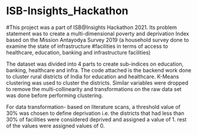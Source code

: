 # ISB-Insights_Hackathon

#This project was a part of ISB@Insights Hackathon 2021. Its problem statement was to create a  multi-dimensional poverty and deprivation Index based on the Mission Antayodya Survey 2019 (a household survey done to examine the state of infrastructure #facilities in terms of access to healthcare, education, banking and infrastructure facilities)

The dataset was divided into 4 parts to create sub-indices on education, banking, healthcare and infra. 
The code attached is the backend work done to cluster rural districts of India for education and healthcare. K-Means clustering was used to cluster the districts. Similar variables were dropped to remove the multi-collinearity and transformations on the raw data set was done before performing clustering.

For data transformation- based on literature scans, a threshold value of 30% was chosen to define deprivation i.e. the districts that had less than 30% of facilities were considered deprived and assigned a value of 1. rest of the values were assigned values of 0.

